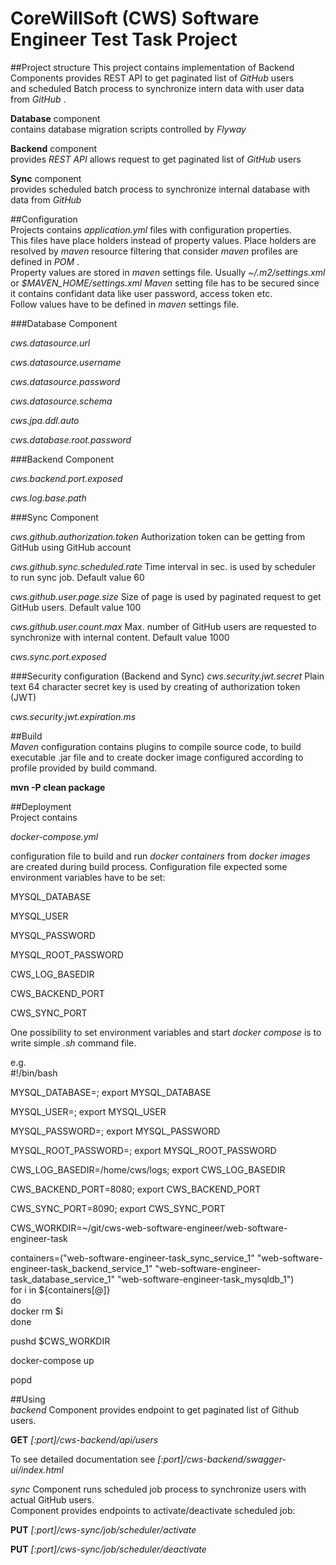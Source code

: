 # CoreWillSoft (CWS) Software Engineer Test Task Project

##Project structure
This project contains implementation of Backend Components provides REST API to get paginated list of  _GitHub_  users  
and scheduled Batch process to synchronize intern data with user data from  _GitHub_ .  

**Database** component  
contains database migration scripts controlled by  _Flyway_  

**Backend** component  
provides  _REST API_  allows request to get paginated list of  _GitHub_  users

**Sync** component  
provides scheduled batch process to synchronize internal database with data from  _GitHub_
   
##Configuration  
Projects contains  _application.yml_  files with configuration properties.  
This files have place holders instead of property values. Place holders are resolved by  _maven_  resource filtering that consider  _maven_  profiles are defined in  _POM_ .  
Property values are stored in  _maven_  settings file. Usually _~/.m2/settings.xml_ or  _$MAVEN_HOME/settings.xml_  _Maven_  setting file has to be secured since it contains confidant data like user password, access token etc.  
Follow values have to be defined in  _maven_ settings file.  

###Database Component  

_cws.datasource.url_  

_cws.datasource.username_  

_cws.datasource.password_  

_cws.datasource.schema_  

_cws.jpa.ddl.auto_  

_cws.database.root.password_

###Backend Component  

_cws.backend.port.exposed_  

_cws.log.base.path_  

###Sync Component  

_cws.github.authorization.token_  Authorization token can be getting from GitHub using GitHub account

_cws.github.sync.scheduled.rate_  Time interval in sec. is used by scheduler to run sync job. Default value 60

_cws.github.user.page.size_   Size of page is used by paginated request to get GitHub users. Default value 100

_cws.github.user.count.max_   Max. number of GitHub users are requested to synchronize with internal content. Default value 1000

_cws.sync.port.exposed_  

###Security configuration (Backend and Sync)
_cws.security.jwt.secret_     Plain text 64 character secret key is used by creating of authorization token (JWT)

_cws.security.jwt.expiration.ms_  


##Build  
_Maven_  configuration contains plugins to compile source code, to build executable .jar file and to create docker image configured according to profile provided by build command.  

__mvn -P<profile> clean package__

##Deployment  
Project contains  

 _docker-compose.yml_  
 
configuration file to build and run  _docker containers_  from  _docker images_  are created during build process. 
Configuration file expected some environment variables have to be set:  

MYSQL_DATABASE  

MYSQL_USER  

MYSQL_PASSWORD  

MYSQL_ROOT_PASSWORD  

CWS_LOG_BASEDIR  

CWS_BACKEND_PORT  

CWS_SYNC_PORT  

One possibility to set environment variables and start  _docker compose_  is to write simple  _.sh_  command file.  

e.g.  
\#!/bin/bash

MYSQL_DATABASE=<data base name>; export MYSQL_DATABASE  

MYSQL_USER=<data base user>; export MYSQL_USER  

MYSQL_PASSWORD=<data base user password>; export MYSQL_PASSWORD  

MYSQL_ROOT_PASSWORD=<data base root password>; export MYSQL_ROOT_PASSWORD  

CWS_LOG_BASEDIR=/home/cws/logs; export CWS_LOG_BASEDIR  

CWS_BACKEND_PORT=8080; export CWS_BACKEND_PORT  

CWS_SYNC_PORT=8090; export CWS_SYNC_PORT  


CWS_WORKDIR=~/git/cws-web-software-engineer/web-software-engineer-task  

containers=("web-software-engineer-task_sync_service_1" "web-software-engineer-task_backend_service_1" "web-software-engineer-task_database_service_1" "web-software-engineer-task_mysqldb_1")  
for i in ${containers[@]}  
do  
        docker rm $i  
done  


pushd $CWS_WORKDIR  

docker-compose up  

popd  


##Using  
_backend_  Component provides endpoint to get paginated list of Github users.  

__GET__  _<host>[:port]/cws-backend/api/users_  

To see detailed documentation see _<host>[:port]/cws-backend/swagger-ui/index.html_  

_sync_  Component runs scheduled job process to synchronize users with actual GitHub users.  
Component provides endpoints to activate/deactivate scheduled job:  

__PUT__  _<host>[:port]/cws-sync/job/scheduler/activate_  

__PUT__  _<host>[:port]/cws-sync/job/scheduler/deactivate_ 

